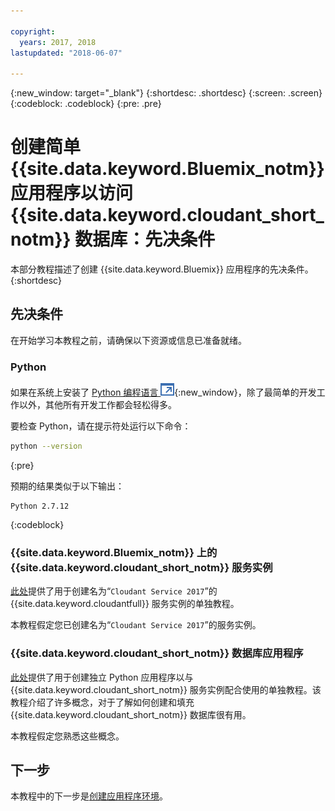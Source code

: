 ```yaml
---

copyright:
  years: 2017, 2018
lastupdated: "2018-06-07"

---
```


{:new_window: target="_blank"}
{:shortdesc: .shortdesc}
{:screen: .screen}
{:codeblock: .codeblock}
{:pre: .pre}

<!-- Acrolinx: 2017-01-10 -->

# 创建简单 {{site.data.keyword.Bluemix_notm}} 应用程序以访问 {{site.data.keyword.cloudant_short_notm}} 数据库：先决条件

本部分教程描述了创建 {{site.data.keyword.Bluemix}} 应用程序的先决条件。
{:shortdesc}

## 先决条件

在开始学习本教程之前，请确保以下资源或信息已准备就绪。

### Python

如果在系统上安装了 [Python 编程语言 ![外部链接图标](../images/launch-glyph.svg "外部链接图标")](https://www.python.org/){:new_window}，除了最简单的开发工作以外，其他所有开发工作都会轻松得多。

要检查 Python，请在提示符处运行以下命令：

```sh
python --version
```
{:pre}

预期的结果类似于以下输出：

```
Python 2.7.12
```
{:codeblock}

<div id="csi"></div>

### {{site.data.keyword.Bluemix_notm}} 上的 {{site.data.keyword.cloudant_short_notm}} 服务实例

[此处](create_service.html)提供了用于创建名为“`Cloudant Service 2017`”的 {{site.data.keyword.cloudantfull}} 服务实例的单独教程。

本教程假定您已创建名为“`Cloudant Service 2017`”的服务实例。

### {{site.data.keyword.cloudant_short_notm}} 数据库应用程序

[此处](create_database.html)提供了用于创建独立 Python 应用程序以与 {{site.data.keyword.cloudant_short_notm}} 服务实例配合使用的单独教程。该教程介绍了许多概念，对于了解如何创建和填充 {{site.data.keyword.cloudant_short_notm}} 数据库很有用。

本教程假定您熟悉这些概念。

## 下一步

本教程中的下一步是[创建应用程序环境](create_bmxapp_appenv.html)。
